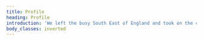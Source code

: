 ```yaml
---
title: Profile
heading: Profile
introduction: 'We left the busy South East of England and took on the challenge of this 3 acre smallholding in the Wild West of Wales in January 2016. We had been looking for a while for a place to give us space to try out our ideas and the land to give us the opportunity to pool our skills, knowledge and backgrounds and to try to create a life for our family that embraced the essence of nature, farming and self-sufficiency.'
body_classes: inverted
---
```


